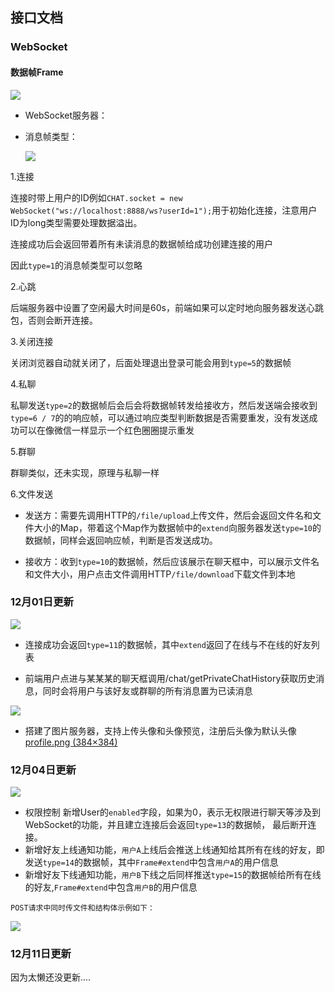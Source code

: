 ## 接口文档

### WebSocket

#### 数据帧Frame

<img src="http://8.134.134.68/photobucket/Frame.png">

- WebSocket服务器：

- 消息帧类型：
  
  <img src="http://8.134.134.68/photobucket/FrameType.png">

1.连接

连接时带上用户的ID例如`CHAT.socket = new WebSocket("ws://localhost:8888/ws?userId=1");`用于初始化连接，注意用户ID为long类型需要处理数据溢出。

连接成功后会返回带着所有未读消息的数据帧给成功创建连接的用户

因此`type=1`的消息帧类型可以忽略

2.心跳

后端服务器中设置了空闲最大时间是60s，前端如果可以定时地向服务器发送心跳包，否则会断开连接。

3.关闭连接

关闭浏览器自动就关闭了，后面处理退出登录可能会用到`type=5`的数据帧

4.私聊

私聊发送`type=2`的数据帧后会后会将数据帧转发给接收方，然后发送端会接收到`type=6 / 7`的的响应帧，可以通过响应类型判断数据是否需要重发，没有发送成功可以在像微信一样显示一个红色圈圈提示重发

5.群聊

群聊类似，还未实现，原理与私聊一样

6.文件发送

- 发送方：需要先调用HTTP的`/file/upload`上传文件，然后会返回文件名和文件大小的Map，带着这个Map作为数据帧中的`extend`向服务器发送`type=10`的数据帧，同样会返回响应帧，判断是否发送成功。

- 接收方：收到`type=10`的数据帧，然后应该展示在聊天框中，可以展示文件名和文件大小，用户点击文件调用HTTP`/file/download`下载文件到本地

### 12月01日更新

<img src="http://8.134.134.68/photobucket/FrameV1.0.png">

- 连接成功会返回`type=11`的数据帧，其中`extend`返回了在线与不在线的好友列表

- 前端用户点进与某某某的聊天框调用/chat/getPrivateChatHistory获取历史消息，同时会将用户与该好友或群聊的所有消息置为已读消息

<img src="http://8.134.134.68/photobucket/messageRead.png">

- 搭建了图片服务器，支持上传头像和头像预览，注册后头像为默认头像[profile.png (384×384)](http://8.134.134.68/profile/profile.png)  

### 12月04日更新

<img src="http://8.134.134.68/photobucket/2022-12-4-v1.0.png">

- 权限控制
  新增User的`enabled`字段，如果为0，表示无权限进行聊天等涉及到WebSocket的功能，并且建立连接后会返回`type=13`的数据帧，
  最后断开连接。
- 新增好友上线通知功能，`用户A`上线后会推送上线通知给其所有在线的好友，即发送`type=14`的数据帧，其中`Frame#extend`中包含`用户A`的用户信息
- 新增好友下线通知功能，`用户B`下线之后同样推送`type=15`的数据帧给所有在线的好友,`Frame#extend`中包含`用户B`的用户信息

```
POST请求中同时传文件和结构体示例如下：
```
<img src="http://8.134.134.68/photobucket/updateUserInfo.png">

### 12月11日更新
因为太懒还没更新....